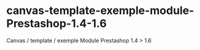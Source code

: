 # canvas-template-exemple-module-Prestashop-1.4-1.6
Canvas / template / exemple Module Prestashop 1.4 > 1.6
